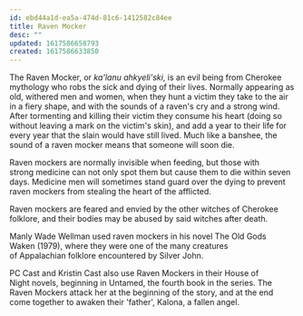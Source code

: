 ```yaml
---
id: ebd44a1d-ea5a-474d-81c6-1412582c84ee
title: Raven Mocker
desc: ""
updated: 1617586658793
created: 1617586633850
---
```


The Raven Mocker, or *ka'lanu ahkyeli'ski*, is an evil being from Cherokee mythology who robs the sick and dying of their lives. Normally appearing as old, withered men and women, when they hunt a victim they take to the air in a fiery shape, and with the sounds of a raven's cry and a strong wind. After tormenting and killing their victim they consume his heart (doing so without leaving a mark on the victim's skin), and add a year to their life for every year that the slain would have still lived. Much like a banshee, the sound of a raven mocker means that someone will soon die.

Raven mockers are normally invisible when feeding, but those with strong medicine can not only spot them but cause them to die within seven days. Medicine men will sometimes stand guard over the dying to prevent raven mockers from stealing the heart of the afflicted.

Raven mockers are feared and envied by the other witches of Cherokee folklore, and their bodies may be abused by said witches after death.

Manly Wade Wellman used raven mockers in his novel The Old Gods Waken (1979), where they were one of the many creatures of Appalachian folklore encountered by Silver John.

PC Cast and Kristin Cast also use Raven Mockers in their House of Night novels, beginning in Untamed, the fourth book in the series. The Raven Mockers attack her at the beginning of the story, and at the end come together to awaken their 'father', Kalona, a fallen angel.

